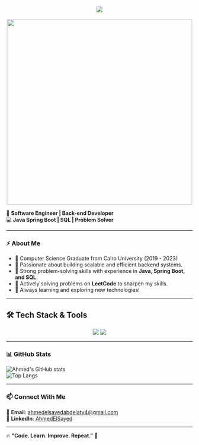 <h1 align="center">
    <img src="https://readme-typing-svg.herokuapp.com/?font=Inter&size=48&center=true&vCenter=true&width=500&height=70&color=FF5733&duration=4000&lines=Hello+World!+🌍;+I'm+Ahmed+El+sayed!;" />
</h1>

<p align="center">
  <img src="https://media.giphy.com/media/3o7bu3XilJ5BOiSGic/giphy.gif" width="500">
</p>


🚀 **Software Engineer | Back-end Developer**  
💻 **Java Spring Boot | SQL | Problem Solver**  

---

### ⚡ About Me
- 🔹 Computer Science Graduate from Cairo University (2019 - 2023)
- 🔹 Passionate about building scalable and efficient backend systems.  
- 🔹 Strong problem-solving skills with experience in **Java, Spring Boot, and SQL**.  
- 🔹 Actively solving problems on **LeetCode** to sharpen my skills.  
- 🔹 Always learning and exploring new technologies!  

---

## 🛠️ Tech Stack & Tools

<p align="center">
  <img src="https://skillicons.dev/icons?i=java,spring,github,mysql,mongodb,postgres,mysql,django,cs" />
  <img src="https://skillicons.dev/icons?i=html,css,cpp,js,docker,postman,kubernetes" />
</p>

---
### 📊 GitHub Stats  
![Ahmed's GitHub stats](https://github-readme-stats.vercel.app/api?username=Ahmedelsayed247&show_icons=true&theme=dark)  
![Top Langs](https://github-readme-stats.vercel.app/api/top-langs/?username=Ahmedelsayed247&layout=compact&theme=dark)  

---

### 📫 Connect With Me  
📩 **Email**: [ahmedelsayedabdelaty4@gmail.com](mailto:ahmedelsayedabdelaty4@gmail.com)  
💼 **LinkedIn**: [AhmedElSayed]([https://www.linkedin.com/in/your-profile/](https://www.linkedin.com/in/ahmed-el-sayed-776a28233/))  

---

🔥 **"Code. Learn. Improve. Repeat."** 🚀  
